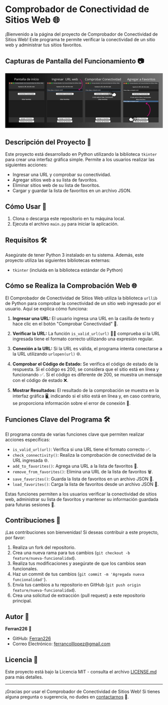 # Comprobador de Conectividad de Sitios Web 🌐

¡Bienvenido a la página del proyecto de Comprobador de Conectividad de Sitios Web! Este programa te permite verificar la conectividad de un sitio web y administrar tus sitios favoritos.

## Capturas de Pantalla del Funcionamiento 📷


   ![Pantalla de Inicio](conectividadweb.png)


## Descripción del Proyecto 📝

Este proyecto está desarrollado en Python utilizando la biblioteca `tkinter` para crear una interfaz gráfica simple. Permite a los usuarios realizar las siguientes acciones:

- Ingresar una URL y comprobar su conectividad.
- Agregar sitios web a su lista de favoritos.
- Eliminar sitios web de su lista de favoritos.
- Cargar y guardar la lista de favoritos en un archivo JSON.

## Cómo Usar 🚀

1. Clona o descarga este repositorio en tu máquina local.
2. Ejecuta el archivo `main.py` para iniciar la aplicación.

## Requisitos 🛠️

Asegúrate de tener Python 3 instalado en tu sistema. Además, este proyecto utiliza las siguientes bibliotecas externas:

- `tkinter` (incluida en la biblioteca estándar de Python)

## Cómo se Realiza la Comprobación Web 🌐

El Comprobador de Conectividad de Sitios Web utiliza la biblioteca `urllib` de Python para comprobar la conectividad de un sitio web ingresado por el usuario. Aquí se explica cómo funciona:

1. **Ingresar una URL:** El usuario ingresa una URL en la casilla de texto y hace clic en el botón "Comprobar Conectividad" 📩.

2. **Verificar la URL:** La función `is_valid_url(url)` 👷‍♀️ comprueba si la URL ingresada tiene el formato correcto utilizando una expresión regular.

3. **Conexión a la URL:** Si la URL es válida, el programa intenta conectarse a la URL utilizando `urlopen(url)` 🌐.

4. **Comprobar el Código de Estado:** Se verifica el código de estado de la respuesta. Si el código es 200, se considera que el sitio está en línea y funcionando ✅. Si el código es diferente de 200, se muestra un mensaje con el código de estado ❌.

5. **Mostrar Resultados:** El resultado de la comprobación se muestra en la interfaz gráfica 🖥️, indicando si el sitio está en línea y, en caso contrario, se proporciona información sobre el error de conexión 🚫.

## Funciones Clave del Programa 🛠️

El programa consta de varias funciones clave que permiten realizar acciones específicas:

- `is_valid_url(url)`: Verifica si una URL tiene el formato correcto ✅.
- `check_connectivity()`: Realiza la comprobación de conectividad de la URL ingresada 🌐.
- `add_to_favorites()`: Agrega una URL a la lista de favoritos 📌.
- `remove_from_favorites()`: Elimina una URL de la lista de favoritos 🗑️.
- `save_favorites()`: Guarda la lista de favoritos en un archivo JSON 💾.
- `load_favorites()`: Carga la lista de favoritos desde un archivo JSON 📂.

Estas funciones permiten a los usuarios verificar la conectividad de sitios web, administrar su lista de favoritos y mantener su información guardada para futuras sesiones 🤗.


## Contribuciones 🤝

¡Las contribuciones son bienvenidas! Si deseas contribuir a este proyecto, por favor:

1. Realiza un fork del repositorio.
2. Crea una nueva rama para tus cambios (`git checkout -b feature/nueva-funcionalidad`).
3. Realiza tus modificaciones y asegúrate de que los cambios sean funcionales.
4. Haz un commit de tus cambios (`git commit -m 'Agregada nueva funcionalidad'`).
5. Envía tus cambios a tu repositorio en GitHub (`git push origin feature/nueva-funcionalidad`).
6. Crea una solicitud de extracción (pull request) a este repositorio principal.

## Autor 👤

**Ferran226** 🚀

- GitHub: [Ferran226](https://github.com/Ferran226)
- Correo Electrónico: [ferrancolllopez@gmail.com](mailto:ferrancolllopez@gmail.com)

## Licencia 📜

Este proyecto está bajo la Licencia MIT - consulta el archivo [LICENSE.md](LICENSE) para más detalles.

---

¡Gracias por usar el Comprobador de Conectividad de Sitios Web! Si tienes alguna pregunta o sugerencia, no dudes en [contactarnos](mailto:ferrancolllopez@gmail.com) 📧.

